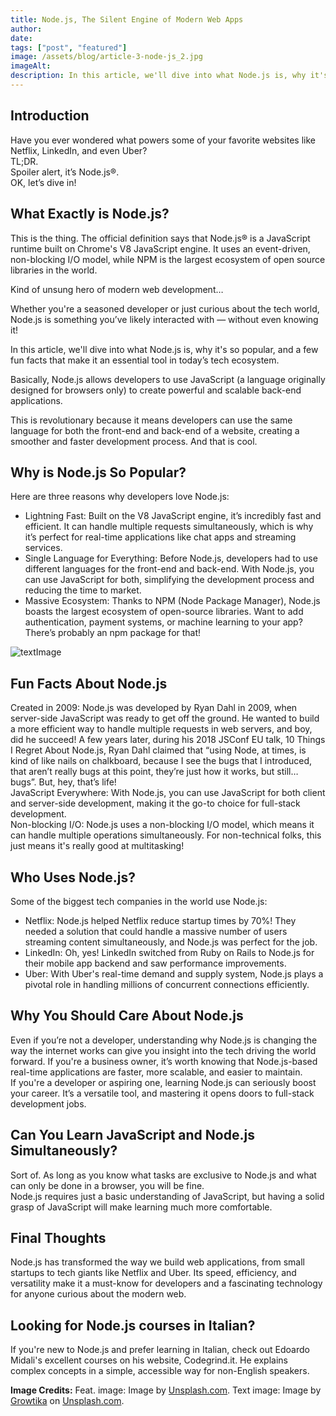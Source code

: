 ```yaml
---
title: Node.js, The Silent Engine of Modern Web Apps
author:
date:
tags: ["post", "featured"]
image: /assets/blog/article-3-node-js_2.jpg
imageAlt:
description: In this article, we'll dive into what Node.js is, why it's so popular, and a few fun facts that make it an essential tool in today’s tech ecosystem.
---
```


## Introduction

Have you ever wondered what powers some of your favorite websites like Netflix, LinkedIn, and even Uber?
<br>
TL;DR.
<br>
Spoiler alert, it’s Node.js®.
<br>
OK, let’s dive in!

## What Exactly is Node.js?

This is the thing. The official definition says that Node.js® is a JavaScript runtime built on Chrome's V8 JavaScript engine. It uses an event-driven, non-blocking I/O model, while NPM is the largest ecosystem of open source libraries in the world.

Kind of unsung hero of modern web development…

Whether you're a seasoned developer or just curious about the tech world, Node.js is something you’ve likely interacted with — without even knowing it!

In this article, we'll dive into what Node.js is, why it's so popular, and a few fun facts that make it an essential tool in today’s tech ecosystem.

Basically, Node.js allows developers to use JavaScript (a language originally designed for browsers only) to create powerful and scalable back-end applications.

This is revolutionary because it means developers can use the same language for both the front-end and back-end of a website, creating a smoother and faster development process. And that is cool.

## Why is Node.js So Popular?

Here are three reasons why developers love Node.js:

- Lightning Fast: Built on the V8 JavaScript engine, it’s incredibly fast and efficient. It can handle multiple requests simultaneously, which is why it’s perfect for real-time applications like chat apps and streaming services.
- Single Language for Everything: Before Node.js, developers had to use different languages for the front-end and back-end. With Node.js, you can use JavaScript for both, simplifying the development process and reducing the time to market.
- Massive Ecosystem: Thanks to NPM (Node Package Manager), Node.js boasts the largest ecosystem of open-source libraries. Want to add authentication, payment systems, or machine learning to your app? There’s probably an npm package for that!

![textImage](/assets/blog/article-3-node-js_2.jpg)

## Fun Facts About Node.js

Created in 2009: Node.js was developed by Ryan Dahl in 2009, when server-side JavaScript was ready to get off the ground. He wanted to build a more efficient way to handle multiple requests in web servers, and boy, did he succeed! A few years later, during his 2018 JSConf EU talk, 10 Things I Regret About Node.js, Ryan Dahl claimed that “using Node, at times, is kind of like nails on chalkboard, because I see the bugs that I introduced, that aren’t really bugs at this point, they’re just how it works, but still… bugs”. But, hey, that’s life!
<br>
JavaScript Everywhere: With Node.js, you can use JavaScript for both client and server-side development, making it the go-to choice for full-stack development.
<br>
Non-blocking I/O: Node.js uses a non-blocking I/O model, which means it can handle multiple operations simultaneously. For non-technical folks, this just means it's really good at multitasking!

## Who Uses Node.js?

Some of the biggest tech companies in the world use Node.js:

- Netflix: Node.js helped Netflix reduce startup times by 70%! They needed a solution that could handle a massive number of users streaming content simultaneously, and Node.js was perfect for the job.
- LinkedIn: Oh, yes! LinkedIn switched from Ruby on Rails to Node.js for their mobile app backend and saw performance improvements.
- Uber: With Uber's real-time demand and supply system, Node.js plays a pivotal role in handling millions of concurrent connections efficiently.

## Why You Should Care About Node.js

Even if you’re not a developer, understanding why Node.js is changing the way the internet works can give you insight into the tech driving the world forward. If you're a business owner, it’s worth knowing that Node.js-based real-time applications are faster, more scalable, and easier to maintain.
<br>
If you're a developer or aspiring one, learning Node.js can seriously boost your career. It’s a versatile tool, and mastering it opens doors to full-stack development jobs.

## Can You Learn JavaScript and Node.js Simultaneously?

Sort of. As long as you know what tasks are exclusive to Node.js and what can only be done in a browser, you will be fine.
<br>
Node.js requires just a basic understanding of JavaScript, but having a solid grasp of JavaScript will make learning much more comfortable.

## Final Thoughts

Node.js has transformed the way we build web applications, from small startups to tech giants like Netflix and Uber. Its speed, efficiency, and versatility make it a must-know for developers and a fascinating technology for anyone curious about the modern web.

## Looking for Node.js courses in Italian?
If you're new to Node.js and prefer learning in Italian, check out Edoardo Midali's excellent courses on his website, Codegrind.it. He explains complex concepts in a simple, accessible way for non-English speakers.

**Image Credits:**
Feat. image: Image by [Unsplash.com](https://unsplash.com/).
Text image: Image by [Growtika](https://unsplash.com/it/@growtika) on [Unsplash.com](https://unsplash.com/).